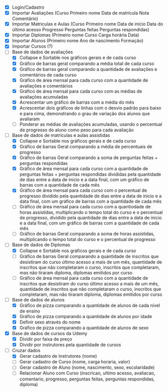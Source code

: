 * [x] Login/Cadastro
* [x] Importar Avaliações (Curso	Primeiro nome	Data de matrícula	Nota	Comentário)
* [x] Importar Matriculas e Aulas (Curso	Primeiro nome	Data de início	Data do último acesso	Progresso	Perguntas feitas	Perguntas respondidas)
* [x] Importar Diplomas (Primeiro nome	Curso	Carga horária	Data)
* [x] Importar Alunos (Primeiro nome	Ano de nascimento	Formação)
* [x] Importar Cursos (?)
* [ ] Base de dados de avaliações
    * [x] Collapse e Sortable nos gráficos gerais e de cada curso
    * [x] Gráfico de barras geral comparando a média total de cada curso
    * [x] Gráfico de barras geral comparando a quantidade de avaliações e comentários de cada curso
    * [x] Gráfico de área mensal para cada curso com a quantidade de avaliações e comentários
    * [x] Gráfico de área mensal para cada curso com as médias de avaliações acumuladas
    * [x] Acrescentar um gráfico de barras com a média do mês
    * [x] Acrescentar dois gráficos de linhas com o desvio padrão para baixo e para cima, demonstrando o grau de variação dos alunos que avaliaram
    * [ ] Ponderar as médias de avaliações acumuladas, usando o percentual de progresso do aluno como peso para cada avaliação
* [ ] Base de dados de matrículas e aulas assistidas
    * [x] Collapse e Sortable nos gráficos gerais e de cada curso
    * [x] Gráfico de barras Geral comparando a média de percentuais de progresso
    * [x] Gráfico de barras Geral comparando a soma de perguntas feitas + perguntas respondidas
    * [x] Gráfico de área mensal para cada curso com a quantidade de perguntas feitas + perguntas respondidas divididas pela quantidade de dias entre a data de inicio e a data final, com um gráfico de barras com a quantidade de cada mês
    * [x] Gráfico de área mensal para cada curso com o percentual de progresso dividido pela quantidade de dias entre a data de inicio e a data final, com um gráfico de barras com a quantidade de cada mês
    * [ ] Gráfico de área mensal para cada curso com a quantiodade de horas assistidas, multiplicando o tempo total do curso e o percentual de progresso, dividido pela quantidade de dias entre a data de inicio e a data final, com um gráfico de barras com a quantidade de cada mês
    * [ ] Gráfico de barras Geral comparando a soma de horas assistidas, multiplicando o tempo total do curso e o percentual de progresso
* [ ] Base de dados de Diplomas
    * [x] Collapse e Sortable nos gráficos gerais e de cada curso
    * [ ] Gráfico de barras Geral comparando a quantidade de inscritos que desistiram do curso último acesso a mais de um mês, quantidade de inscritos que não completaram o curso, inscritos que completaram, mas não tiraram diploma, diplomas emitidos por curso
    * [ ] Gráfico de área mensal para cada curso com a quantidade de inscritos que desistiram do curso último acesso a mais de um mês, quantidade de inscritos que não completaram o curso, inscritos que completaram, mas não tiraram diploma, diplomas emitidos por curso
* [ ] Base de dados de alunos
    * [x] Gráfico de pizza comparando a quantidade de alunos de cada nível de ensino
    * [x] Gráfico de pizza comparando a quantidade de alunos por idade
    * [x] Definir sexo através do nome
    * [x] Gráfico de pizza comparando a quantidade de alunos de sexo
* [x] Base de dados de cursos da Udemy
    * [x] Dividir por faixa de preço
    * [x] Dividir por instrutores pela quantidade de cursos
* [ ] Cruzar dados
    * [x] Gerar cadastro de Instrutores (nome)
    * [ ] Gerar cadastro de Curso (nome, carga horaria, valor)
    * [ ] Gerar cadastro de Aluno (nome, nascimento, sexo, escolaridade)
    * [ ] Relacionar Aluno com Curso (inscricao, ultimo acesso, avaliacao, comentario, progresso, perguntas feitas, perguntas respondidas, diploma)